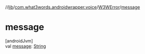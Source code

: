 //[lib](../../../index.md)/[com.what3words.androidwrapper.voice](../index.md)/[W3WError](index.md)/[message](message.md)

# message

[androidJvm]\
val [message](message.md): [String](https://kotlinlang.org/api/latest/jvm/stdlib/kotlin/-string/index.html)
